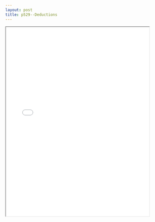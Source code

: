 ```yaml
---
layout: post
title: p529--Deductions
---
```


<div class="pdf-container">
<iframe src="/ea/assets/pdfs/p529--Deductions.pdf" height="600" width="90%" allowFullScreen="true"></iframe>
</div>

